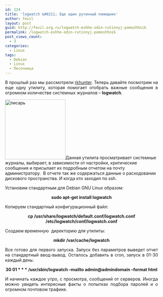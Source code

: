 ```yaml
---
id: 124
title: 'logwatch &#8211; Еще один рутинный помощник'
author: fevil
layout: post
guid: http://fevil.org.ru/logwatch-eshhe-odin-rutinnyj-pomoshhnik
permalink: /logwatch-eshhe-odin-rutinnyj-pomoshhnik
post_views_count:
  - 3
categories:
  - Linux
tags:
  - Debian
  - Linux
  - Песочница
---
```

<p style="text-align: justify;">
  В прошлый раз мы рассмотрели <a href="http://fevil.org.ru/linux/rkhunter-najdi-svoix-chervyakov/" target="_blank">rkhunter</a>. Теперь давайте посмотрим на еще одну утилиту, которая помогает отобрать важные сообщения в огромном количестве системных журналов &#8211; <strong>logwatch</strong>. <!--more-->
  
  <a href="http://fevil.org.ru/wp-content/uploads/2011/04/писарь.jpg"><img class="aligncenter size-full wp-image-125" title="писарь" src="http://fevil.org.ru/wp-content/uploads/2011/04/писарь.jpg" alt="писарь" width="199" height="196" /></a>Данная утилита просматривает системные журналы, выбирает, в зависимости от настройки, критические сообщения и присылает их подробным отчетом на почту администратору.  В отчете так же содержаться данные о расходовании дискового пространства. И когда кто заходил по ssh.
</p>

<p style="text-align: justify;">
  Установим стандартным для Debian GNU Linux образом:
</p>

<p style="text-align: center;">
  <strong>sudo apt-get install logwatch</strong>
</p>

<p style="text-align: justify;">
  Копируем стандартный конфигурационный файл:
</p>

<p style="text-align: center;">
  <strong>cp /usr/share/logwatch/default.conf/logwatch.conf /etc/logwatch/conf/logwatch.conf</strong>
</p>

<p style="text-align: justify;">
  Создаем временную  директорию для утилиты:
</p>

<p style="text-align: center;">
  <strong> mkdir /var/cache/logwatch</strong>
</p>

<p style="text-align: justify;">
  Все готово для первого запуска. Запуск без параметров выведет отчет на стандартный ввод-вывод. Осталось добавить в cron, запуск в 01-30 каждый день:
</p>

<p style="text-align: center;">
  <strong>30 01 * * *</strong> <strong>/usr/sbin/logwatch &#8211;mailto admin@admindomain &#8211;format html</strong>
</p>

<p style="text-align: justify;">
  И начинать каждое утро, с просмотра, сообщений от серверов. Иногда можно увидеть интересные факты о попытках подбора паролей и о огромном почтовом трафике.
</p>
